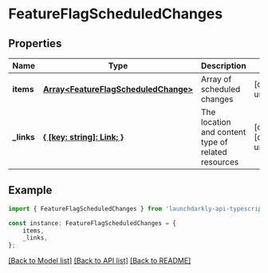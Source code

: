 # FeatureFlagScheduledChanges


## Properties

Name | Type | Description | Notes
------------ | ------------- | ------------- | -------------
**items** | [**Array&lt;FeatureFlagScheduledChange&gt;**](FeatureFlagScheduledChange.md) | Array of scheduled changes | [default to undefined]
**_links** | [**{ [key: string]: Link; }**](Link.md) | The location and content type of related resources | [optional] [default to undefined]

## Example

```typescript
import { FeatureFlagScheduledChanges } from 'launchdarkly-api-typescript';

const instance: FeatureFlagScheduledChanges = {
    items,
    _links,
};
```

[[Back to Model list]](../README.md#documentation-for-models) [[Back to API list]](../README.md#documentation-for-api-endpoints) [[Back to README]](../README.md)
